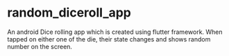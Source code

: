 # random_diceroll_app

An android Dice rolling app which is created using flutter framework. When tapped on either one of the die, their state changes and shows random number on the screen.
